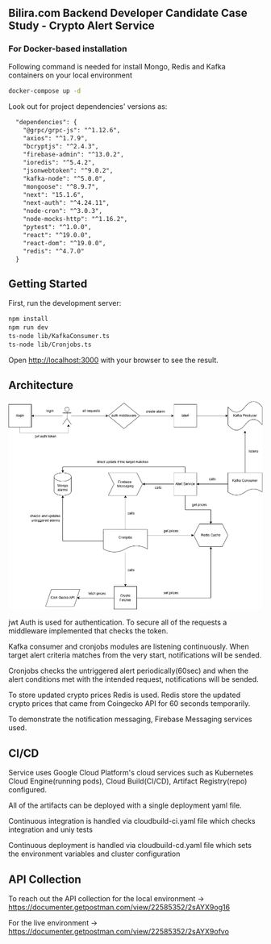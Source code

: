 ## Bilira.com Backend Developer Candidate Case Study - Crypto Alert Service 

### For Docker-based installation

Following command is needed for install Mongo, Redis and Kafka containers on your local environment

```bash
docker-compose up -d
```

Look out for project dependencies' versions as:

```
  "dependencies": {
    "@grpc/grpc-js": "^1.12.6",
    "axios": "^1.7.9",
    "bcryptjs": "^2.4.3",
    "firebase-admin": "^13.0.2",
    "ioredis": "^5.4.2",
    "jsonwebtoken": "^9.0.2",
    "kafka-node": "^5.0.0",
    "mongoose": "^8.9.7",
    "next": "15.1.6",
    "next-auth": "^4.24.11",
    "node-cron": "^3.0.3",
    "node-mocks-http": "^1.16.2",
    "pytest": "^1.0.0",
    "react": "^19.0.0",
    "react-dom": "^19.0.0",
    "redis": "^4.7.0"
  }
```

## Getting Started

First, run the development server:

```bash
npm install
npm run dev
ts-node lib/KafkaConsumer.ts
ts-node lib/Cronjobs.ts
```

Open [http://localhost:3000](http://localhost:3000) with your browser to see the result.

## Architecture

![Architecture](/crypto-alarm-system.drawio.png)

jwt Auth is used for authentication. To secure all of the requests a middleware implemented that checks the token.

Kafka consumer and cronjobs modules are listening continuously. When target alert criteria matches from the very start, notifications will be sended.

Cronjobs checks the untriggered alert periodically(60sec) and when the alert conditions met with the intended request, notifications will be sended.

To store updated crypto prices Redis is used. Redis store the updated crypto prices that came from Coingecko API for 60 seconds temporarily.

To demonstrate the notification messaging, Firebase Messaging services used.

## CI/CD

Service uses Google Cloud Platform's cloud services such as Kubernetes Cloud Engine(running pods), Cloud Build(CI/CD), Artifact Registry(repo) configured.

All of the artifacts can be deployed with a single deployment yaml file.  

Continuous integration is handled via cloudbuild-ci.yaml file which checks integration and uniy tests

Continuous deployment is handled via cloudbuild-cd.yaml file which sets the environment variables and cluster configuration

## API Collection

To reach out the API collection for the local environment -> https://documenter.getpostman.com/view/22585352/2sAYX9og16 

For the live environment -> https://documenter.getpostman.com/view/22585352/2sAYX9ofvo 
